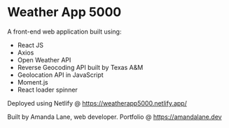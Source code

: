 # Weather App 5000

A front-end web application built using:

- React JS
- Axios
- Open Weather API
- Reverse Geocoding API built by Texas A&M
- Geolocation API in JavaScript
- Moment.js
- React loader spinner

Deployed using Netlify @ https://weatherapp5000.netlify.app/

Built by Amanda Lane, web developer.
Portfolio @ https://amandalane.dev
